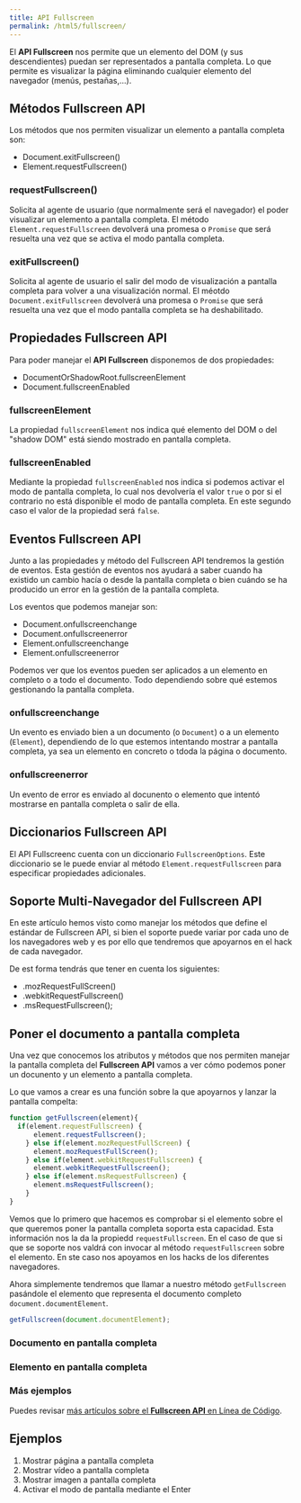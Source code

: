 ```yaml
---
title: API Fullscreen
permalink: /html5/fullscreen/
---
```


El **API Fullscreen** nos permite que un elemento del DOM (y sus descendientes) puedan ser representados a pantalla completa. Lo que permite es visualizar la página eliminando cualquier elemento del navegador (menús, pestañas,...).

## Métodos Fullscreen API
Los métodos que nos permiten visualizar un elemento a pantalla completa son:

* Document.exitFullscreen()
* Element.requestFullscreen()

### requestFullscreen()
Solicita al agente de usuario (que normalmente será el navegador) el poder visualizar un elemento a pantalla completa. El método `Element.requestFullscreen` devolverá una promesa o `Promise` que será resuelta una vez que se activa el modo pantalla completa.


### exitFullscreen()
Solicita al agente de usuario el salir del modo de visualización a pantalla completa para volver a una visualización normal. El méotdo `Document.exitFullscreen` devolverá una promesa o `Promise` que será resuelta una vez que el modo pantalla completa se ha deshabilitado.

## Propiedades Fullscreen API
Para poder manejar el **API Fullscreen** disponemos de dos propiedades:

* DocumentOrShadowRoot.fullscreenElement
* Document.fullscreenEnabled

### fullscreenElement
La propiedad `fullscreenElement` nos indica qué elemento del DOM o del "shadow DOM" está siendo mostrado en pantalla completa.

### fullscreenEnabled
Mediante la propiedad `fullscreenEnabled` nos indica si podemos activar el modo de pantalla completa, lo cual nos devolvería el valor `true` o por si el contrario no está disponible el modo de pantalla completa. En este segundo caso el valor de la propiedad será `false`.

## Eventos Fullscreen API
Junto a las propiedades y método del Fullscreen API tendremos la gestión de eventos. Esta gestión de eventos nos ayudará a saber cuando ha existido un cambio hacía o desde la pantalla completa o bien cuándo se ha producido un error en la gestión de la pantalla completa.

Los eventos que podemos manejar son:

* Document.onfullscreenchange
* Document.onfullscreenerror
* Element.onfullscreenchange
* Element.onfullscreenerror

Podemos ver que los eventos pueden ser aplicados a un elemento en completo o a todo el documento. Todo dependiendo sobre qué estemos gestionando la pantalla completa.

### onfullscreenchange
Un evento es enviado bien a un documento (o `Document`) o a un elemento (`Element`), dependiendo de lo que estemos intentando mostrar a pantalla completa, ya sea un elemento en concreto o tdoda la página o documento.

### onfullscreenerror
Un evento de error es enviado al docunento o elemento que intentó mostrarse en pantalla completa o salir de ella.


## Diccionarios Fullscreen API
El API Fullscreenc cuenta con un diccionario `FullscreenOptions`. Este diccionario se le puede enviar al método `Element.requestFullscreen` para especificar propiedades adicionales.

## Soporte Multi-Navegador del Fullscreen API
En este artículo hemos visto como manejar los métodos que define el estándar de Fullscreen API, si bien el soporte puede variar por cada uno de los navegadores web y es por ello que tendremos que apoyarnos en el hack de cada navegador.

De est forma tendrás que tener en cuenta los siguientes:

* .mozRequestFullScreen()
* .webkitRequestFullscreen()
* .msRequestFullscreen();


## Poner el documento a pantalla completa
Una vez que conocemos los atributos y métodos que nos permiten manejar la pantalla completa del **Fullscreen API** vamos a ver cómo podemos poner un docunento y un elemento a pantalla completa.

Lo que vamos a crear es una función sobre la que apoyarnos y lanzar la pantalla compelta:

~~~javascript
function getFullscreen(element){
  if(element.requestFullscreen) {
      element.requestFullscreen();
    } else if(element.mozRequestFullScreen) {
      element.mozRequestFullScreen();
    } else if(element.webkitRequestFullscreen) {
      element.webkitRequestFullscreen();
    } else if(element.msRequestFullscreen) {
      element.msRequestFullscreen();
    }
}
~~~

Vemos que lo primero que hacemos es comprobar si el elemento sobre el que queremos poner la pantalla completa soporta esta capacidad. Esta información nos la da la propiedd `requestFullscreen`. En el caso de que si que se soporte nos valdrá con invocar al método `requestFullscreen` sobre el elemento. En ste caso nos apoyamos en los hacks de los diferentes navegadores.

Ahora simplemente tendremos que llamar a nuestro método `getFullscreen` pasándole el elemento que representa el documento completo `document.documentElement`.

~~~javascript
getFullscreen(document.documentElement);
~~~



### Documento en pantalla completa


### Elemento en pantalla completa


### Más ejemplos
Puedes revisar [más artículos sobre el **Fullscreen API** en Línea de Código][FullscreenAPIenLDC].






## Ejemplos
1. Mostrar página a pantalla completa
2. Mostrar vídeo a pantalla completa
3. Mostrar imagen a pantalla completa
4. Activar el modo de pantalla mediante el Enter


[FullscreenAPIenLDC]: http://lineadecodigo.com/tag/html5-fullscreen-api/
